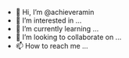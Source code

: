 - 👋 Hi, I’m @achieveramin
- 👀 I’m interested in ...
- 🌱 I’m currently learning ...
- 💞️ I’m looking to collaborate on ...
- 📫 How to reach me ...

<!---
achieveramin/achieveramin is a ✨ special ✨ repository because its `README.md` (this file) appears on your GitHub profile.
You can click the Preview link to take a look at your changes.
--->
